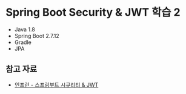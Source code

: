 # Spring Boot Security & JWT 학습 2

- Java 1.8
- Spring Boot 2.7.12
- Gradle
- JPA

## 참고 자료

- [인프런 - 스프링부트 시큐리티 & JWT](https://www.inflearn.com/course/%EC%8A%A4%ED%94%84%EB%A7%81%EB%B6%80%ED%8A%B8-%EC%8B%9C%ED%81%90%EB%A6%AC%ED%8B%B0/dashboard)
